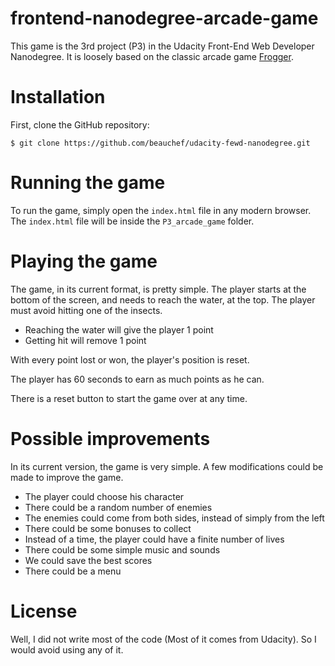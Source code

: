 frontend-nanodegree-arcade-game
===============================

This game is the 3rd project (P3) in the Udacity Front-End Web Developer Nanodegree.
It is loosely based on the classic arcade game [Frogger](https://en.wikipedia.org/wiki/Frogger).

# Installation

First, clone the GitHub repository:

```
$ git clone https://github.com/beauchef/udacity-fewd-nanodegree.git
```

# Running the game

To run the game, simply open the `index.html` file in any modern browser.
The `index.html` file will be inside the `P3_arcade_game` folder.

# Playing the game

The game, in its current format, is pretty simple.
The player starts at the bottom of the screen, and needs to reach the water, at the top.
The player must avoid hitting one of the insects.

* Reaching the water will give the player 1 point
* Getting hit will remove 1 point

With every point lost or won, the player's position is reset.

The player has 60 seconds to earn as much points as he can.

There is a reset button to start the game over at any time.

# Possible improvements

In its current version, the game is very simple.
A few modifications could be made to improve the game.

* The player could choose his character
* There could be a random number of enemies
* The enemies could come from both sides, instead of simply from the left
* There could be some bonuses to collect
* Instead of a time, the player could have a finite number of lives
* There could be some simple music and sounds
* We could save the best scores
* There could be a menu

# License

Well, I did not write most of the code (Most of it comes from Udacity). So I would avoid using any of it.
